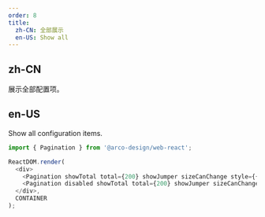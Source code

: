 ```yaml
---
order: 8
title:
  zh-CN: 全部展示
  en-US: Show all
---
```


## zh-CN

展示全部配置项。

## en-US

Show all configuration items.

```js
import { Pagination } from '@arco-design/web-react';

ReactDOM.render(
  <div>
    <Pagination showTotal total={200} showJumper sizeCanChange style={{ width: 800, marginBottom: 20 }} />
    <Pagination disabled showTotal total={200} showJumper sizeCanChange style={{ width: 800 }} />
  </div>,
  CONTAINER
);
```
